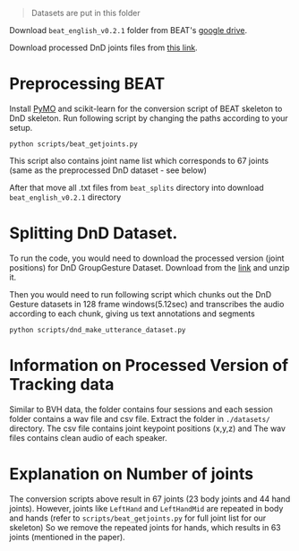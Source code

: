 > Datasets are put in this folder

Download `beat_english_v0.2.1` folder from BEAT's [google drive](https://drive.google.com/drive/folders/1EKuWH8q178QOtFUYaNohdkZbBHQYAmhL). 

Download processed DnD joints files from [this link](https://edmond.mpg.de/file.xhtml?fileId=264610&version=3.0). 


# Preprocessing BEAT

Install [PyMO](https://github.com/omimo/PyMO) and scikit-learn for the conversion script of BEAT skeleton to DnD skeleton.
Run following script by changing the paths according to your setup. 
```
python scripts/beat_getjoints.py
```
This script also contains joint name list which corresponds to 67 joints (same as the preprocessed DnD dataset - see below)

After that move all .txt files from `beat_splits` directory into download `beat_english_v0.2.1` directory


# Splitting DnD Dataset.
To run the code, you would need to download the processed version (joint positions) for DnD GroupGesture Dataset. 
Download  from the [link](https://edmond.mpg.de/dataset.xhtml?persistentId=doi:10.17617/3.IPFYCC) and unzip it. 

Then you would need to run following script which chunks out the DnD Gesture datasets in 128 frame windows(5.12sec) and transcribes the audio according to each chunk, giving us text annotations and segments
```
python scripts/dnd_make_utterance_dataset.py
```

# Information on Processed Version of Tracking data

Similar to BVH data, the folder contains four sessions and each session folder contains a wav file and csv file. Extract the folder in `./datasets/` directory.
The csv file contains joint keypoint positions (x,y,z) and The wav files contains clean audio of each speaker.

# Explanation on Number of joints

The conversion scripts above result in 67 joints (23 body joints and 44 hand joints).
However, joints like `LeftHand` and `LeftHandMid` are repeated in body and hands (refer to `scripts/beat_getjoints.py` for full joint list for our skeleton)
So we remove the repeated joints for hands, which results in 63 joints (mentioned in the paper).


